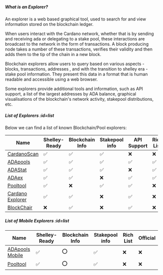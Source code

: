 ##### What is an Explorer?

An explorer is a web based graphical tool, used to search for and view information stored on the blockchain ledger.  

When users interact with the Cardano network, whether that is by sending and receiving ada or delegating to a stake pool, these interactions are broadcast to the network in the form of transactions. A block producing node takes a number of these transactions, verifies their validity and then adds them to the tip of the chain in a new block.  

Blockchain explorers allow users to query based on various aspects - blocks, transactions, addresses , and with the transition to shelley era - stake pool information. They present this data in a format that is human readable and accessible using a web browser.  

Some explorers provide additional tools and information, such as API support, a list of the largest addresses by ADA balance, graphical visualisations of the blockchain's network activity, stakepool distributions, etc.

##### List of Explorers :id=list

Below we can find a list of known Blockchain/Pool explorers:

|Name              |Shelley-Ready|Blockchain Info|Stakepool info|API Support|Rich List |Official|
|------------------|-------------|---------------|--------------|-----------|----------|--------|
|[CardanoScan]     |✅          |✅            |✅            |❌         |❌        |❌|
|[ADApools]        |✅          |✅            |✅            |✅         |✅        |❌|
|[ADAStat]         |✅          |✅            |✅            |❌         |✅        |❌|
|[ADAex]           |✅          |✅            |❌            |✅         |✅        |❌|
|[Pooltool]        |✅          |❌            |✅            |✅         |❌        |❌|
|[Cardano Explorer]|✅          |✅            |❌            |✅         |❌        |[IOHK](https://iohk.io)|
|[BlockChair]      |❌          |✅            |❌            |✅         |❌        |❌|

[Cardano Explorer]: https://explorer.cardano.org
[ADAEx]: https://adaex.org
[CardanoScan]: https://cardanoscan.io
[Pooltool]: https://pooltool.io
[ADAStat]: https://adastat.net
[BlockChair]: https://blockchair.com/cardano
[ADApools]: https://adapools.org

##### List of Mobile Explorers :id=list

|Name              |Shelley-Ready|Blockchain Info|Stakepool info|Rich List  |Official|
|------------------|-------------|---------------|--------------|-----------|---------
|[ADApools Mobile] |✅           |⭕            |✅           |❌       |❌|
|[Pooltool]        |✅           |⭕            |✅           |❌        |❌|

[ADApools Mobile]: https://adapools.org/mobile
[Pooltool]: https://pegasuspool.info/mobile
